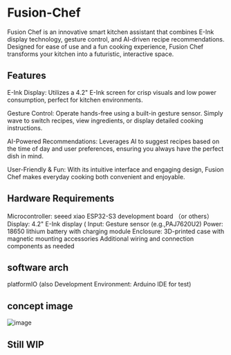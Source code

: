 # Fusion-Chef

Fusion Chef is an innovative smart kitchen assistant that combines E-Ink display technology, gesture control, and AI-driven recipe recommendations. Designed for ease of use and a fun cooking experience, Fusion Chef transforms your kitchen into a futuristic, interactive space.

## Features
E-Ink Display:
Utilizes a 4.2" E-Ink screen for crisp visuals and low power consumption, perfect for kitchen environments.

Gesture Control:
Operate hands-free using a built-in gesture sensor. Simply wave to switch recipes, view ingredients, or display detailed cooking instructions.

AI-Powered Recommendations:
Leverages AI to suggest recipes based on the time of day and user preferences, ensuring you always have the perfect dish in mind.

User-Friendly & Fun:
With its intuitive interface and engaging design, Fusion Chef makes everyday cooking both convenient and enjoyable.

## Hardware Requirements
Microcontroller: seeed xiao ESP32-S3 development board （or others）
Display: 4.2" E-Ink display  (
Input: Gesture sensor (e.g.,PAJ7620U2)
Power: 18650 lithium battery with charging module
Enclosure: 3D-printed case with magnetic mounting accessories
Additional wiring and connection components as needed

## software arch
platformIO
(also Development Environment: Arduino IDE for test)

## concept image
![image](https://github.com/user-attachments/assets/b90111a6-863c-466d-97fa-206bcdb20151)


##  Still WIP
